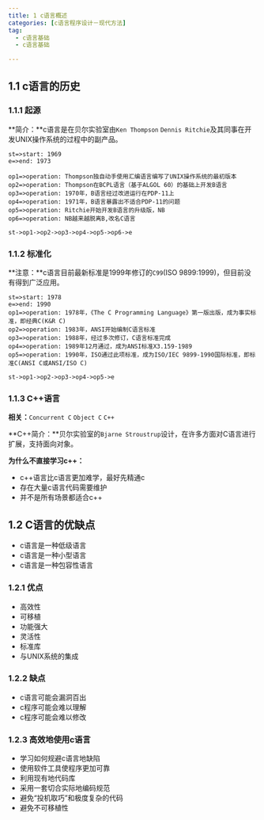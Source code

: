 ```yaml
---
title: 1 c语言概述
categories: [c语言程序设计－现代方法]
tag:
  - c语言基础
  - c语言基础

---
```


## 1.1	c语言的历史
### 1.1.1	起源
**简介：**c语言是在贝尔实验室由`Ken Thompson` `Dennis Ritchie`及其同事在开发UNIX操作系统的过程中的副产品。

```flow
st=>start: 1969
e=>end: 1973

op1=>operation: Thompson独自动手使用汇编语言编写了UNIX操作系统的最初版本
op2=>operation: Thompson在BCPL语言（基于ALGOL 60）的基础上开发B语言
op3=>operation: 1970年，B语言经过改进运行在PDP-11上
op4=>operation: 1971年，B语言暴露出不适合PDP-11的问题
op5=>operation: Ritchie开始开发B语言的升级版，NB
op6=>operation: NB越来越脱离B,改名C语言

st->op1->op2->op3->op4->op5->op6->e
```

### 1.1.2	标准化
**注意：**c语言目前最新标准是1999年修订的`C99`(ISO 9899:1999)，但目前没有得到广泛应用。

```flow
st=>start: 1978
e=>end: 1990
op1=>operation: 1978年，《The C Programming Language》第一版出版，成为事实标准，即经典C(K&R C)
op2=>operation: 1983年，ANSI开始编制C语言标准
op3=>operation: 1988年，经过多次修订，C语言标准完成
op4=>operation: 1989年12月通过，成为ANSI标准X3.159-1989
op5=>operation: 1990年，ISO通过此项标准，成为ISO/IEC 9899-1990国际标准，即标准C(ANSI C或ANSI/ISO C)

st->op1->op2->op3->op4->op5->e
```

### 1.1.3	C++语言
**相关：**`Concurrent C` `Object C` `C++`

**C++简介：**贝尔实验室的`Bjarne Stroustrup`设计，在许多方面对C语言进行扩展，支持面向对象。

**为什么不直接学习c++：**

- c++语言比c语言更加难学，最好先精通c
- 存在大量c语言代码需要维护
- 并不是所有场景都适合c++

## 1.2	C语言的优缺点
+ c语言是一种低级语言
+ c语言是一种小型语言
+ c语言是一种包容性语言

### 1.2.1	优点
+ 高效性
+ 可移植
+ 功能强大
+ 灵活性
+ 标准库
+ 与UNIX系统的集成

### 1.2.2 缺点
+ c语言可能会漏洞百出
+ c程序可能会难以理解
+ c程序可能会难以修改

### 1.2.3	高效地使用c语言
+ 学习如何规避c语言地缺陷
+ 使用软件工具使程序更加可靠
+ 利用现有地代码库
+ 采用一套切合实际地编码规范
+ 避免“投机取巧”和极度复杂的代码
+ 避免不可移植性

